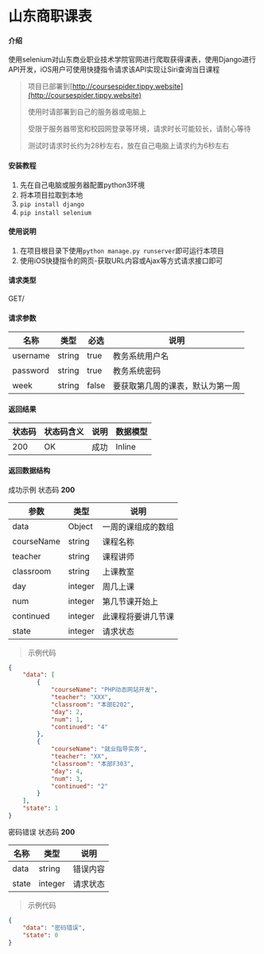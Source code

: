 # 山东商职课表

#### 介绍
使用selenium对山东商业职业技术学院官网进行爬取获得课表，使用Django进行API开发，iOS用户可使用快捷指令请求该API实现让Siri查询当日课程

> 项目已部署到[http://coursespider.tippy.website](http://coursespider.tippy.website)
> 
> 使用时请部署到自己的服务器或电脑上
> 
> 受限于服务器带宽和校园网登录等环境，请求时长可能较长，请耐心等待
> 
> 测试时请求时长约为28秒左右，放在自己电脑上请求约为6秒左右

#### 安装教程

1.  先在自己电脑或服务器配置python3环境
2.  将本项目拉取到本地
3.  `pip install django`
4.  `pip install selenium`

#### 使用说明

1.  在项目根目录下使用`python manage.py runserver`即可运行本项目
2.  使用iOS快捷指令的网页-获取URL内容或Ajax等方式请求接口即可

#### 请求类型

GET/

#### 请求参数

| 名称     | 类型   | 必选  | 说明               |
| -------- | ------ | ----- | ------------------ |
| username | string | true  | 教务系统用户名     |
| password | string | true  | 教务系统密码       |
| week     | string | false | 要获取第几周的课表，默认为第一周 |

#### 返回结果

| 状态码 | 状态码含义                                              | 说明 | 数据模型 |
| ------ | ------------------------------------------------------- | ---- | -------- |
| 200    | OK | 成功 | Inline   |

#### 返回数据结构

成功示例 状态码 **200**

| 参数       | 类型    | 说明               |
| ---------- | ------- | ------------------ |
| data       | Object  | 一周的课组成的数组 |
| courseName | string  | 课程名称           |
| teacher    | string  | 课程讲师           |
| classroom  | string  | 上课教室           |
| day        | integer | 周几上课           |
| num        | integer | 第几节课开始上     |
| continued  | integer | 此课程将要讲几节课 |
| state      | integer | 请求状态           |

> 示例代码

```json
{
    "data": [
        {
            "courseName": "PHP动态网站开发",
            "teacher": "XXX",
            "classroom": "本部E202",
            "day": 2,
            "num": 1,
            "continued": "4"
        },
        {
            "courseName": "就业指导实务",
            "teacher": "XX",
            "classroom": "本部F303",
            "day": 4,
            "num": 3,
            "continued": "2"
        }
    ],
    "state": 1
}
```

密码错误 状态码 **200**

| 名称  | 类型    | 说明     |
| ----- | ------- | -------- |
| data  | string  | 错误内容 |
| state | integer | 请求状态 |

> 示例代码

```json
{
    "data": "密码错误",
    "state": 0
}
```